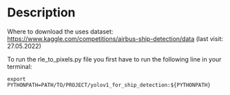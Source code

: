 # Description

Where to download the uses dataset: 
https://www.kaggle.com/competitions/airbus-ship-detection/data (last visit: 27.05.2022)

To run the rle_to_pixels.py file you first have to run the following line in your terminal:
```
export PYTHONPATH=PATH/TO/PROJECT/yolov1_for_ship_detection:${PYTHONPATH}
```
